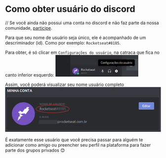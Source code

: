 # Como obter usuário do discord

// Se você ainda não possui uma conta no discord e não faz parte da nossa comunidade, [participe](http://comunidade.rocketseat.com.br).

Para que seu nome de usuário seja único, ele é acompanhado de um descriminador (id). Como por exemplo: `Rocketseat#8185`.

Para obter, é só clicar em `Configurações do usuário`, na catraca que fica no canto inferior esquerdo:
![Configurações do usuário](assets/discord-user1.png)

Assim, você poderá visualizar seu nome usuário completo
![Usuário no discord](assets/discord-user2.png)

É exatamente esse usuário que você precisa passar para alguém te adicionar como amigo ou preencher seu perfil na plataforma para fazer parte dos grupos privados :blush:

